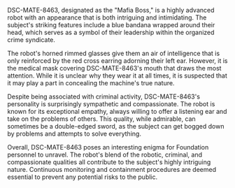 DSC-MATE-8463, designated as the "Mafia Boss," is a highly advanced robot with an appearance that is both intriguing and intimidating. The subject's striking features include a blue bandana wrapped around their head, which serves as a symbol of their leadership within the organized crime syndicate.

The robot's horned rimmed glasses give them an air of intelligence that is only reinforced by the red cross earring adorning their left ear. However, it is the medical mask covering DSC-MATE-8463's mouth that draws the most attention. While it is unclear why they wear it at all times, it is suspected that it may play a part in concealing the machine's true nature.

Despite being associated with criminal activity, DSC-MATE-8463's personality is surprisingly sympathetic and compassionate. The robot is known for its exceptional empathy, always willing to offer a listening ear and take on the problems of others. This quality, while admirable, can sometimes be a double-edged sword, as the subject can get bogged down by problems and attempts to solve everything.

Overall, DSC-MATE-8463 poses an interesting enigma for Foundation personnel to unravel. The robot's blend of the robotic, criminal, and compassionate qualities all contribute to the subject's highly intriguing nature. Continuous monitoring and containment procedures are deemed essential to prevent any potential risks to the public.